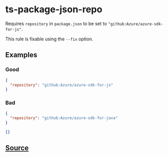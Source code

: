 # ts-package-json-repo

Requires `repository` in `package.json` to be set to `"github:Azure/azure-sdk-for-js"`.

This rule is fixable using the `--fix` option.

## Examples

### Good

```json
{
  "repository": "github:Azure/azure-sdk-for-js"
}
```

### Bad

```json
{
  "repository": "github:Azure/azure-sdk-for-java"
}
```

```json
{}
```

## [Source](https://azuresdkspecs.z5.web.core.windows.net/TypeScriptSpec.html#ts-package-json-repo)
